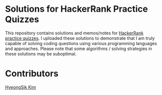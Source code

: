 # Solutions for HackerRank Practice Quizzes
This repository contains solutions and memos/notes for [HackerRank practice quizzes](https://www.hackerrank.com). I uploaded these solutions to demonstrate that I am truly capable of solving coding questions using various programming languages and approaches. Please note that some algorithms / solving strategies in these solutions may be suboptimal. 

# Contributors
[HyeongSik Kim](https://www.linkedin.com/in/hskim0)
